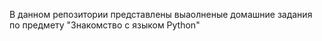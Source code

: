 В данном репозитории представлены выаолненые домашние задания по предмету "Знакомство с языком Python"